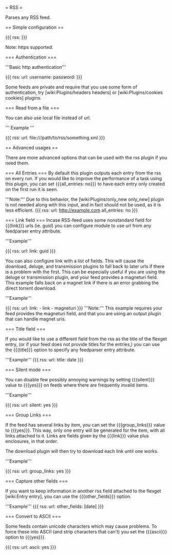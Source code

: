 = RSS =

Parses any RSS feed.

== Simple configuration ==

{{{
rss: <url>
}}}

Note: https supported.

=== Authentication ===

'''Basic http authentication'''

{{{
rss:
  url: <url>
  username: <name>
  password: <password>
}}}

Some feeds are private and require that you use some form of authentication, try [wiki:Plugins/headers headers] or  [wiki:Plugins/cookies cookies] plugins.

=== Read from a file ===

You can also use local file instead of url.

''' Example '''

{{{
rss:
  url: file:///path/to/rss/something.xml
}}}

== Advanced usages ==

There are more advanced options that can be used with the rss plugin if you need them.

=== All Entries ===
By default this plugin outputs each entry from the rss on every run. If you would like to improve the performance of a task using this plugin, you can set {{{all_entries: no}}} to have each entry only created on the first run it is seen.

'''Note:''' Due to this behavior, the [wiki:Plugins/only_new only_new] plugin is not needed along with this input, and in fact should not be used, as it is less efficient.
{{{
rss:
  url: http://example.com
  all_entries: no
}}}

=== Link field ===
Incase RSS-feed uses some nonstandard field for {{{link}}} urls (ie. guid) you can
configure module to use url from any feedparser entry attribute.

'''Example'''

{{{
rss:
  url: <url>
  link: guid
}}}

You can also configure link with a list of fields. This will cause the download, deluge, and transmission plugins to fall back to later urls if there is a problem with the first. This can be especially useful if you are using the deluge or transmission plugin, and your feed provides a magneturi field. This example falls back on a magnet link if there is an error grabbing the direct torrent download. 

'''Example'''

{{{
rss:
  url: <url>
  link:
    - link
    - magneturi
}}}
'''Note:''' This example requires your feed provides the magneturi field, and that you are using an output plugin that can handle magnet uris.

=== Title field ===

If you would like to use a different field from the rss as the title of the flexget entry, (or if your feed does not provide titles for the entries,) you can use the {{{title}}} option to specify any feedparser entry attribute.

'''Example'''
{{{
rss:
  url: <url>
  title: date
}}}

=== Silent mode ===

You can disable few possibly annoying warnings by setting {{{silent}}} value to {{{yes}}} on feeds where there are
frequently invalid items.

'''Example'''

{{{
rss:
  url: <url>
  silent: yes
}}}

=== Group Links ===

If the feed has several links by item, you can set the {{{group_links}}} value to {{{yes}}}. This way, only one entry will be generated for the item, with all links attached to it.
Links are fields given by the {{{link}}} value plus enclosures, in that order.

The download plugin will then try to download each link until one works.

'''Example'''

{{{
rss:
  url: <url>
  group_links: yes
}}}

=== Capture other fields ===

If you want to keep information in another rss field attached to the flexget [wiki:Entry entry], you can use the {{{other_fields}}} option.

'''Example'''
{{{
rss:
  url: <url>
  other_fields: [date]
}}}

=== Convert to ASCII ===

Some feeds contain unicode characters which may cause problems. To force these into ASCII (and strip characters that can't) you set the {{{ascii}}} option to {{{yes}}}.

{{{
rss:
  url: <url>
  ascii: yes
}}}
